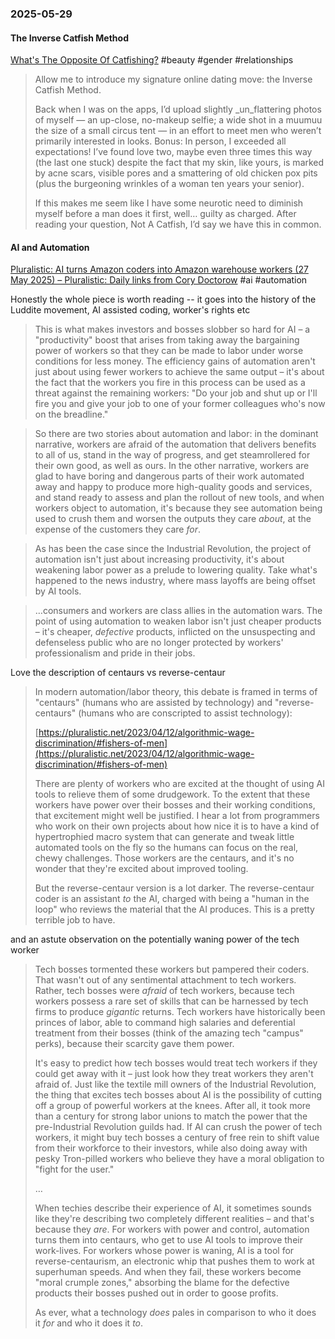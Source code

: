 ### 2025-05-29
#### The Inverse Catfish Method
[What's The Opposite Of Catfishing?](https://jessicadefino.substack.com/p/inverse-catfish-method-online-dating) #beauty #gender #relationships

> Allow me to introduce my signature online dating move: the Inverse Catfish Method.
> 
> Back when I was on the apps, I’d upload slightly _un_flattering photos of myself — an up-close, no-makeup selfie; a wide shot in a muumuu the size of a small circus tent — in an effort to meet men who weren’t primarily interested in looks. Bonus: In person, I exceeded all expectations! I’ve found love two, maybe even three times this way (the last one stuck) despite the fact that my skin, like yours, is marked by acne scars, visible pores and a smattering of old chicken pox pits (plus the burgeoning wrinkles of a woman ten years your senior).
> 
> If this makes me seem like I have some neurotic need to diminish myself before a man does it first, well… guilty as charged. After reading your question, Not A Catfish, I’d say we have this in common.

#### AI and Automation
[Pluralistic: AI turns Amazon coders into Amazon warehouse workers (27 May 2025) – Pluralistic: Daily links from Cory Doctorow](https://pluralistic.net/2025/05/27/rancid-vibe-coding/) #ai #automation

Honestly the whole piece is worth reading -- it goes into the history of the Luddite movement, AI assisted coding, worker's rights etc

> This is what makes investors and bosses slobber so hard for AI – a "productivity" boost that arises from taking away the bargaining power of workers so that they can be made to labor under worse conditions for less money. The efficiency gains of automation aren't just about using fewer workers to achieve the same output – it's about the fact that the workers you fire in this process can be used as a threat against the remaining workers: "Do your job and shut up or I'll fire you and give your job to one of your former colleagues who's now on the breadline."

> So there are two stories about automation and labor: in the dominant narrative, workers are afraid of the automation that delivers benefits to all of us, stand in the way of progress, and get steamrollered for their own good, as well as ours. In the other narrative, workers are glad to have boring and dangerous parts of their work automated away and happy to produce more high-quality goods and services, and stand ready to assess and plan the rollout of new tools, and when workers object to automation, it's because they see automation being used to crush them and worsen the outputs they care _about_, at the expense of the customers they care _for_.

> As has been the case since the Industrial Revolution, the project of automation isn't just about increasing productivity, it's about weakening labor power as a prelude to lowering quality. Take what's happened to the news industry, where mass layoffs are being offset by AI tools.

> …consumers and workers are class allies in the automation wars. The point of using automation to weaken labor isn't just cheaper products – it's cheaper, _defective_ products, inflicted on the unsuspecting and defenseless public who are no longer protected by workers' professionalism and pride in their jobs.

Love the description of centaurs vs reverse-centaur

> In modern automation/labor theory, this debate is framed in terms of "centaurs" (humans who are assisted by technology) and "reverse-centaurs" (humans who are conscripted to assist technology):
> 
> [https://pluralistic.net/2023/04/12/algorithmic-wage-discrimination/#fishers-of-men](https://pluralistic.net/2023/04/12/algorithmic-wage-discrimination/#fishers-of-men)
> 
> There are plenty of workers who are excited at the thought of using AI tools to relieve them of some drudgework. To the extent that these workers have power over their bosses and their working conditions, that excitement might well be justified. I hear a lot from programmers who work on their own projects about how nice it is to have a kind of hypertrophied macro system that can generate and tweak little automated tools on the fly so the humans can focus on the real, chewy challenges. Those workers are the centaurs, and it's no wonder that they're excited about improved tooling.
> 
> But the reverse-centaur version is a lot darker. The reverse-centaur coder is an assistant _to_ the AI, charged with being a "human in the loop" who reviews the material that the AI produces. This is a pretty terrible job to have.

and an astute observation on the potentially waning power of the tech worker

> Tech bosses tormented these workers but pampered their coders. That wasn't out of any sentimental attachment to tech workers. Rather, tech bosses were _afraid_ of tech workers, because tech workers possess a rare set of skills that can be harnessed by tech firms to produce _gigantic_ returns. Tech workers have historically been princes of labor, able to command high salaries and deferential treatment from their bosses (think of the amazing tech "campus" perks), because their scarcity gave them power.
> 
> It's easy to predict how tech bosses would treat tech workers if they could get away with it – just look how they treat workers they aren't afraid of. Just like the textile mill owners of the Industrial Revolution, the thing that excites tech bosses about AI is the possibility of cutting off a group of powerful workers at the knees. After all, it took more than a century for strong labor unions to match the power that the pre-Industrial Revolution guilds had. If AI can crush the power of tech workers, it might buy tech bosses a century of free rein to shift value from their workforce to their investors, while also doing away with pesky Tron-pilled workers who believe they have a moral obligation to "fight for the user."
> 
> …
> 
> When techies describe their experience of AI, it sometimes sounds like they're describing two completely different realities – and that's because they _are_. For workers with power and control, automation turns them into centaurs, who get to use AI tools to improve their work-lives. For workers whose power is waning, AI is a tool for reverse-centaurism, an electronic whip that pushes them to work at superhuman speeds. And when they fail, these workers become "moral crumple zones," absorbing the blame for the defective products their bosses pushed out in order to goose profits.
>
> As ever, what a technology _does_ pales in comparison to who it does it _for_ and who it does it _to_.
